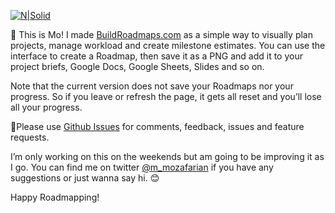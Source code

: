 [![N|Solid](http://buildroadmaps.com/test/assets/roadmap-logotype.svg)](http://buildroadmaps.com)

👋 This is Mo! I made  [BuildRoadmaps.com](http://buildroadmaps.com) as a simple way to visually plan projects, manage workload and create milestone estimates. You can use the interface to create a Roadmap, then save it as a PNG and add it to your project briefs, Google Docs, Google Sheets, Slides and so on.

Note that the current version does not save your Roadmaps nor your progress. So if you leave or refresh the page, it gets all reset and you’ll lose all your progress. 

👀Please use [Github Issues](https://github.com/mo-mozafarian/buildroadmaps.com/issues) for comments, feedback, issues and feature requests. 

I’m only working on this on the weekends but am going to be improving it as I go. You can find me on twitter [@m_mozafarian](http://twitter.com/m_mozafarian) if you have any suggestions or just wanna say hi. 😊

Happy Roadmapping!
